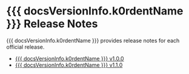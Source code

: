 # {{{ docsVersionInfo.k0rdentName }}} Release Notes

{{{ docsVersionInfo.k0rdentName }}} provides release notes for each official release.

- [{{{ docsVersionInfo.k0rdentName }}} v1.0.0](release-notes-v1.0.0.md)
- [{{{ docsVersionInfo.k0rdentName }}} v1.1.0](release-notes-v1.1.0.md)